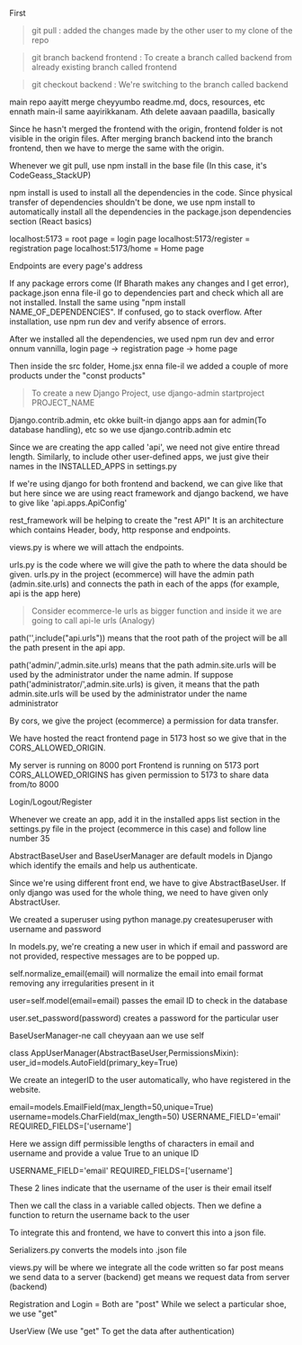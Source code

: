 First 

> git pull : added the changes made by the other user to my clone of the repo

> git branch backend frontend : To create a branch called backend from already existing branch called frontend

> git checkout backend : We're switching to the branch called backend


main repo aayitt merge cheyyumbo readme.md, docs, resources, etc ennath main-il same aayirikkanam. Ath delete aavaan paadilla, basically

Since he hasn't merged the frontend with the origin, frontend folder is not visible in the origin files. After merging branch backend into the branch frontend, then we have to merge the same with the origin. 

Whenever we git pull, use npm install in the base file (In this case, it's CodeGeass_StackUP)

npm install is used to install all the dependencies in the code.
Since physical transfer of dependencies shouldn't be done, we use npm install to automatically install all the dependencies in the package.json dependencies section (React basics)


localhost:5173 = root page = login page
localhost:5173/register = registration page
localhost:5173/home = Home page

Endpoints are every page's address 

If any package errors come (If Bharath makes any changes and I get error), package.json enna file-il go to dependencies part and check which all are not installed. Install the same using "npm install NAME_OF_DEPENDENCIES". If confused, go to stack overflow. After installation, use npm run dev and verify absence of errors. 

After we installed all the dependencies, we used npm run dev and error onnum vannilla, 
login page -> registration page -> home page

Then inside the src folder, Home.jsx enna file-il we added a couple of more products under the "const products"

> To create a new Django Project, use django-admin startproject PROJECT_NAME

Django.contrib.admin, etc okke built-in django apps aan for admin(To database handling), etc so we use django.contrib.admin etc

Since we are creating the app called 'api', we need not give entire thread length. Similarly, to include other user-defined apps, we just give their names in the INSTALLED_APPS in settings.py

If we're using django for both frontend and backend, we can give like that but here since we are using react framework and django backend, we have to give like 'api.apps.ApiConfig'

rest_framework will be helping to create the "rest API"
It is an architecture which contains Header, body, http response and endpoints.

views.py is where we will attach the endpoints.

urls.py is the code where we will give the path to where the data should be given. urls.py in the project (ecommerce) will have the admin path (admin.site.urls) and connects the path in each of the apps (for example, api is the app here)

> Consider ecommerce-le urls as bigger function and inside it we are going to call api-le urls (Analogy)

path('',include("api.urls")) means that the root path of the project will be all the path present in the api app.

path('admin/',admin.site.urls) means that the path admin.site.urls will be used by the administrator under the name admin. If suppose path('administrator/',admin.site.urls) is given, it means that the path admin.site.urls will be used by the administrator under the name administrator

By cors, we give the project (ecommerce) a permission for data transfer.

We have hosted the react frontend page in 5173 host so we give that in the CORS_ALLOWED_ORIGIN.

My server is running on 8000 port
Frontend is running on 5173 port
CORS_ALLOWED_ORIGINS has given permission to 5173 to share data from/to 8000 

Login/Logout/Register

Whenever we create an app, add it in the installed apps list section in the settings.py file in the project (ecommerce in this case) and follow line number 35

AbstractBaseUser and BaseUserManager are default models in Django which identify the emails and help us authenticate.

Since we're using different front end, we have to give AbstractBaseUser. If only django was used for the whole thing, we need to have given only AbstractUser.

We created a superuser using python manage.py createsuperuser with username and password

In models.py, we're creating a new user in which if email and password are not provided, respective messages are to be popped up.

self.normalize_email(email) will normalize the email into email format removing any irregularities present in it

user=self.model(email=email) passes the email ID to check in the database 

user.set_password(password) creates a password for the particular user 

BaseUserManager-ne call cheyyaan aan we use self

class AppUserManager(AbstractBaseUser,PermissionsMixin):
    user_id=models.AutoField(primary_key=True)

We create an integerID to the user automatically, who have registered in the website.

email=models.EmailField(max_length=50,unique=True)
    username=models.CharField(max_length=50)
    USERNAME_FIELD='email'
    REQUIRED_FIELDS=['username']

Here we assign diff permissible lengths of characters in email and username and provide a value True to an unique ID

USERNAME_FIELD='email'
REQUIRED_FIELDS=['username']

These 2 lines indicate that the username of the user is their email itself

Then we call the class in a variable called objects. Then we define a function to return the username back to the user

To integrate this and frontend, we have to convert this into a json file. 

Serializers.py converts the models into .json file

views.py will be where we integrate all the code written so far
post means we send data to a server (backend)
get means we request data from server (backend)

Registration and Login = Both are "post"
While we select a particular shoe, we use "get"

UserView (We use "get" To get the data after authentication)


